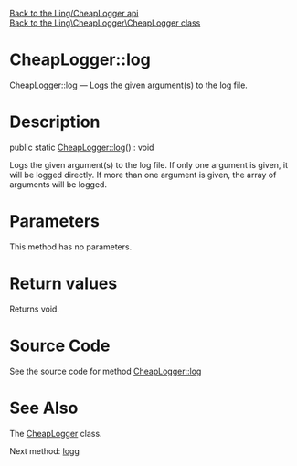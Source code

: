 [Back to the Ling/CheapLogger api](https://github.com/lingtalfi/CheapLogger/blob/master/doc/api/Ling/CheapLogger.md)<br>
[Back to the Ling\CheapLogger\CheapLogger class](https://github.com/lingtalfi/CheapLogger/blob/master/doc/api/Ling/CheapLogger/CheapLogger.md)


CheapLogger::log
================



CheapLogger::log — Logs the given argument(s) to the log file.




Description
================


public static [CheapLogger::log](https://github.com/lingtalfi/CheapLogger/blob/master/doc/api/Ling/CheapLogger/CheapLogger/log.md)() : void




Logs the given argument(s) to the log file.
If only one argument is given, it will be logged directly.
If more than one argument is given, the array of arguments will be logged.




Parameters
================

This method has no parameters.


Return values
================

Returns void.








Source Code
===========
See the source code for method [CheapLogger::log](https://github.com/lingtalfi/CheapLogger/blob/master/CheapLogger.php#L32-L41)


See Also
================

The [CheapLogger](https://github.com/lingtalfi/CheapLogger/blob/master/doc/api/Ling/CheapLogger/CheapLogger.md) class.

Next method: [logg](https://github.com/lingtalfi/CheapLogger/blob/master/doc/api/Ling/CheapLogger/CheapLogger/logg.md)<br>

